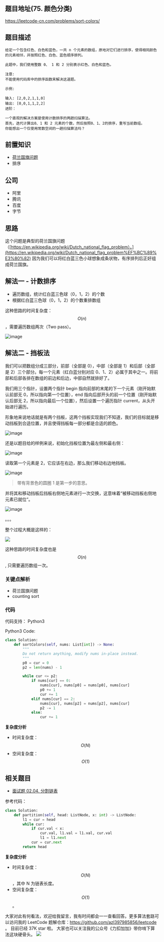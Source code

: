 ## 题目地址(75. 颜色分类)

https://leetcode-cn.com/problems/sort-colors/

## 题目描述

```
给定一个包含红色、白色和蓝色，一共 n 个元素的数组，原地对它们进行排序，使得相同颜色的元素相邻，并按照红色、白色、蓝色顺序排列。

此题中，我们使用整数 0、 1 和 2 分别表示红色、白色和蓝色。

注意:
不能使用代码库中的排序函数来解决这道题。

示例:

输入: [2,0,2,1,1,0]
输出: [0,0,1,1,2,2]
进阶：

一个直观的解决方案是使用计数排序的两趟扫描算法。
首先，迭代计算出0、1 和 2 元素的个数，然后按照0、1、2的排序，重写当前数组。
你能想出一个仅使用常数空间的一趟扫描算法吗？

```

## 前置知识

- [荷兰国旗问题](https://en.wikipedia.org/wiki/Dutch_national_flag_problem)
- 排序

## 公司

- 阿里
- 腾讯
- 百度
- 字节

## 思路

这个问题是典型的荷兰国旗问题 （[https://en.wikipedia.org/wiki/Dutch_national_flag_problem）。](https://en.wikipedia.org/wiki/Dutch_national_flag_problem%EF%BC%89%E3%80%82) 因为我们可以将红白蓝三色小球想象成条状物，有序排列后正好组成荷兰国旗。

## 解法一 - 计数排序

- 遍历数组，统计红白蓝三色球（0，1，2）的个数
- 根据红白蓝三色球（0，1，2）的个数重排数组

这种思路的时间复杂度：$$O(n)$$，需要遍历数组两次（Two pass）。

![image](https://tva1.sinaimg.cn/large/0081Kckwly1gl0hievmxyj30kl0c1t9m.jpg)

## 解法二 - 挡板法

我们可以把数组分成三部分，前部（全部是 0），中部（全部是 1）和后部（全部是 2）三个部分。每一个元素（红白蓝分别对应 0、1、2）必属于其中之一。将前部和后部各排在数组的前边和后边，中部自然就排好了。

我们用三个指针，设置两个指针 begin 指向前部的末尾的下一个元素（刚开始默认前部无 0，所以指向第一个位置），end 指向后部开头的前一个位置（刚开始默认后部无 2，所以指向最后一个位置），然后设置一个遍历指针 current，从头开始进行遍历。

形象地来说地话就是有两个挡板，这两个挡板实现我们不知道，我们的目标就是移动挡板到合适位置，并且使得挡板每一部分都是合适的颜色。

![image](https://tva1.sinaimg.cn/large/0081Kckwly1gl0hihivldj31660u0wnb.jpg)

还是以题目给的样例来说，初始化挡板位置为最左侧和最右侧：

![image](https://tva1.sinaimg.cn/large/0081Kckwly1gl0hijbh5nj31h80h475x.jpg)

读取第一个元素是 2，它应该在右边，那么我们移动右边地挡板。

![image](https://tva1.sinaimg.cn/large/0081Kckwly1gl0hikpnjhj31s80j4421.jpg)

> 带有背景色的圆圈 1 是第一步的意思。

并将其和移动挡板后挡板右侧地元素进行一次交换，这意味着“被移动挡板右侧地元素已就位”。

![image](https://tva1.sinaimg.cn/large/0081Kckwly1gl0himlg5zj31iu0j8mz8.jpg)

。。。

整个过程大概是这样的：

![](https://tva1.sinaimg.cn/large/0081Kckwly1gl0himzyeaj310m0l2wfs.jpg)

这种思路的时间复杂度也是$$O(n)$$, 只需要遍历数组一次。

### 关键点解析

- 荷兰国旗问题
- counting sort

### 代码

代码支持： Python3

Python3 Code:

```py
class Solution:
    def sortColors(self, nums: List[int]) -> None:
        """
        Do not return anything, modify nums in-place instead.
        """
        p0 = cur = 0
        p2 = len(nums) - 1

        while cur <= p2:
            if nums[cur] == 0:
                nums[cur], nums[p0] = nums[p0], nums[cur]
                p0 += 1
                cur += 1
            elif nums[cur] == 2:
                nums[cur], nums[p2] = nums[p2], nums[cur]
                p2 -= 1
            else:
                cur += 1

```

**复杂度分析**

- 时间复杂度：$$O(N)$$
- 空间复杂度：$$O(1)$$

## 相关题目

- [面试题 02.04. 分割链表](https://leetcode-cn.com/problems/partition-list-lcci/)

参考代码：

```py
class Solution:
    def partition(self, head: ListNode, x: int) -> ListNode:
        l1 = cur = head
        while cur:
            if cur.val < x:
                cur.val, l1.val = l1.val, cur.val
                l1 = l1.next
            cur = cur.next
        return head
```

**复杂度分析**

- 时间复杂度：$$O(N)$$，其中 N 为链表长度。
- 空间复杂度：$$O(1)$$。

大家对此有何看法，欢迎给我留言，我有时间都会一一查看回答。更多算法套路可以访问我的 LeetCode 题解仓库：https://github.com/azl397985856/leetcode 。 目前已经 37K star 啦。
大家也可以关注我的公众号《力扣加加》带你啃下算法这块硬骨头。
![](https://tva1.sinaimg.cn/large/0081Kckwly1gl0hinyr5cj30p00dwt9t.jpg)
